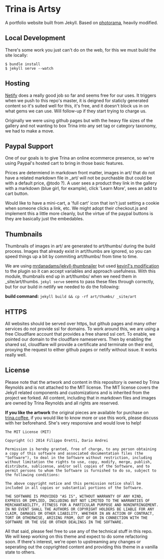 Trina is Artsy
==============
A portfolio website built from Jekyll. Based on [photorama](https://sunbliss.github.io/photorama/ "Photorama Demo"), heavily modified. 

## Local Development

There's some work you just can't do on the web, for this we must build the site locally:

```
$ bundle install
$ jekyll serve --watch
```

## Hosting
[Netify](https://app.netlify.com/sites/trinaisartsy/) does a really good job so far and seems free for our uses. It triggers when we push to this repo's master, it is deigned for staticly generated content so it's suited well for this, it's free, and it doesn't block us in on what gems we can use. Will follow-up if they start trying to charge us. 

Originally we were using github pages but with the heavy file sizes of the gallery and not wanting to box Trina into any set tag or category taxonomy, we had to make a move.  

## Paypal Support

One of our goals is to give Trina an online ecommerce presence, so we're using Paypal's hosted cart to bring in those basic features.

Prices are determiend in markdown front matter, images in art/ that do not have a related markdown file in _art/ will not be purchasble (but could be with a default price, @todo ?). A user sees a product they link in the gallery with a markdown (blue girl, for example), click 'Learn More', sees an add to cart button. 

Would like to have a mini-cart, a 'full cart' icon that isn't just setting a cookie when someone clicks a link, etc. We might adopt their checkout.js and implement this a little more cleanly, but the virtue of the paypal buttons is they are basically just the embedables. 

## Thumbnails

Thumbnails of images in art/ are generated to art/thumbs/ during the build process. Images that already exist in art/thumbs are ignored, so you can speed things up a bit by commiting art/thumbs/ from time to time. 

We are using [mrdanadams/jekyll-thumbnailer](https://github.com/mrdanadams/jekyll-thumbnailer) but used [kevin1's modification](https://github.com/kevin1/jekyll-thumbnailer/blob/master/thumbnail.rb) to the plugin so it can accept variables and approach usefulness. With this module, thumbnails end up in art/thumbs/ when we need them in _site/art/thumbs. `jekyl serve` seems to pass these files through correctly, but for our build in netlify we needed to do the following:

**build command:** `jekyll build && cp -rf art/thumbs/ _site/art`

## HTTPS

All websites should be served over https, but github pages and many other services do not provide ssl for domains. To work around this, we are using a free Cloudflare account that provides a free shared ssl cert. To enable, we pointed our domain to the cloudflare nameservers. Then by enabling the shared ssl, cloudflare will provide a certificate and terminate on their end, proxying the request to either github pages or netify without issue. It works really well.

## License

Please note that the artwork and content in this repository is owned by Trina Reynolds and is not attached to the MIT license. The MIT license covers the Jekyll related components and customizations and is inherited from the project we forked. All content, including that in markdown files and images are owned by Trina Reynolds and all rights are reserved.

**If you like the artwork** the original pieces are available for purchase on [trina.coffee](https://trina.coffee), if you would like to know more or use this work, please discuss with her beforehand. She's very responsive and would love to help!

```
The MIT License (MIT)

Copyright (c) 2014 Filippo Oretti, Dario Andrei

Permission is hereby granted, free of charge, to any person obtaining a copy of this software and associated documentation files (the "Software"), to deal in the Software without restriction, including without limitation the rights to use, copy, modify, merge, publish, distribute, sublicense, and/or sell copies of the Software, and to permit persons to whom the Software is furnished to do so, subject to the following conditions:

The above copyright notice and this permission notice shall be included in all copies or substantial portions of the Software.

THE SOFTWARE IS PROVIDED "AS IS", WITHOUT WARRANTY OF ANY KIND, EXPRESS OR IMPLIED, INCLUDING BUT NOT LIMITED TO THE WARRANTIES OF MERCHANTABILITY, FITNESS FOR A PARTICULAR PURPOSE AND NONINFRINGEMENT. IN NO EVENT SHALL THE AUTHORS OR COPYRIGHT HOLDERS BE LIABLE FOR ANY CLAIM, DAMAGES OR OTHER LIABILITY, WHETHER IN AN ACTION OF CONTRACT, TORT OR OTHERWISE, ARISING FROM, OUT OF OR IN CONNECTION WITH THE SOFTWARE OR THE USE OR OTHER DEALINGS IN THE SOFTWARE.
```

All that said, please feel free to use any of the technical stuff in this repo. We will keep working on this theme and expect to do some refactoring soon. If there's interest, we're open to upstreaming any changes or seperating out the copyrighted content and providing this theme in a vanilla state to others. 
